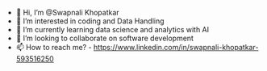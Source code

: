 - 👋 Hi, I’m @Swapnali Khopatkar
- 👀 I’m interested in coding and Data Handling 
- 🌱 I’m currently learning data science and analytics with AI
- 💞️ I’m looking to collaborate on software development  
- 📫 How to reach me? - https://www.linkedin.com/in/swapnali-khopatkar-593516250

<!---
Swapnali-cs02/Swapnali-cs02 is a ✨ special ✨ repository because its `README.md` (this file) appears on your GitHub profile.
You can click the Preview link to take a look at your changes.
--->
